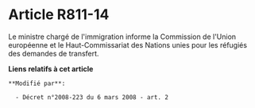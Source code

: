 # Article R811-14

Le    ministre chargé de l'immigration  informe la Commission de l'Union européenne et le Haut-Commissariat des Nations unies
pour les réfugiés des demandes de transfert.

**Liens relatifs à cet article**

	**Modifié par**:

	  - Décret n°2008-223 du 6 mars 2008 - art. 2
